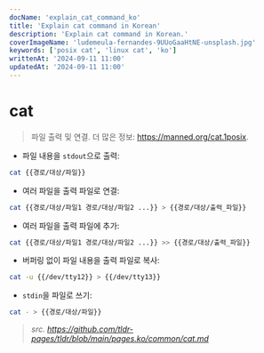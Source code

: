 ```yaml
---
docName: 'explain_cat_command_ko'
title: 'Explain cat command in Korean'
description: 'Explain cat command in Korean.'
coverImageName: 'ludemeula-fernandes-9UUoGaaHtNE-unsplash.jpg'
keywords: ['posix cat', 'linux cat', 'ko']
writtenAt: '2024-09-11 11:00'
updatedAt: '2024-09-11 11:00'
---
```


# cat

> 파일 출력 및 연결.
> 더 많은 정보: <https://manned.org/cat.1posix>.

- 파일 내용을 `stdout`으로 출력:

```bash
cat {{경로/대상/파일}}
```

- 여러 파일을 출력 파일로 연결:

```bash
cat {{경로/대상/파일1 경로/대상/파일2 ...}} > {{경로/대상/출력_파일}}
```

- 여러 파일을 출력 파일에 추가:

```bash
cat {{경로/대상/파일1 경로/대상/파일2 ...}} >> {{경로/대상/출력_파일}}
```

- 버퍼링 없이 파일 내용을 출력 파일로 복사:

```bash
cat -u {{/dev/tty12}} > {{/dev/tty13}}
```

- `stdin`을 파일로 쓰기:

```bash
cat - > {{경로/대상/파일}}
```

> _src. <https://github.com/tldr-pages/tldr/blob/main/pages.ko/common/cat.md>_
